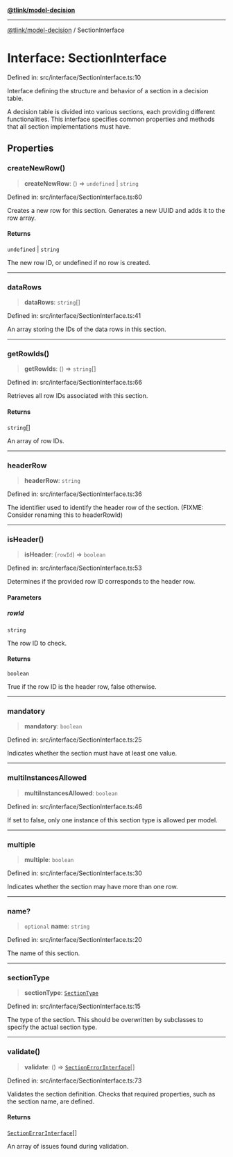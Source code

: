 [**@tlink/model-decision**](../README.md)

***

[@tlink/model-decision](../globals.md) / SectionInterface

# Interface: SectionInterface

Defined in: src/interface/SectionInterface.ts:10

Interface defining the structure and behavior of a section in a decision table.

A decision table is divided into various sections, each providing different functionalities.
This interface specifies common properties and methods that all section implementations must have.

## Properties

### createNewRow()

> **createNewRow**: () => `undefined` \| `string`

Defined in: src/interface/SectionInterface.ts:60

Creates a new row for this section.
Generates a new UUID and adds it to the row array.

#### Returns

`undefined` \| `string`

The new row ID, or undefined if no row is created.

***

### dataRows

> **dataRows**: `string`[]

Defined in: src/interface/SectionInterface.ts:41

An array storing the IDs of the data rows in this section.

***

### getRowIds()

> **getRowIds**: () => `string`[]

Defined in: src/interface/SectionInterface.ts:66

Retrieves all row IDs associated with this section.

#### Returns

`string`[]

An array of row IDs.

***

### headerRow

> **headerRow**: `string`

Defined in: src/interface/SectionInterface.ts:36

The identifier used to identify the header row of the section.
(FIXME: Consider renaming this to headerRowId)

***

### isHeader()

> **isHeader**: (`rowId`) => `boolean`

Defined in: src/interface/SectionInterface.ts:53

Determines if the provided row ID corresponds to the header row.

#### Parameters

##### rowId

`string`

The row ID to check.

#### Returns

`boolean`

True if the row ID is the header row, false otherwise.

***

### mandatory

> **mandatory**: `boolean`

Defined in: src/interface/SectionInterface.ts:25

Indicates whether the section must have at least one value.

***

### multiInstancesAllowed

> **multiInstancesAllowed**: `boolean`

Defined in: src/interface/SectionInterface.ts:46

If set to false, only one instance of this section type is allowed per model.

***

### multiple

> **multiple**: `boolean`

Defined in: src/interface/SectionInterface.ts:30

Indicates whether the section may have more than one row.

***

### name?

> `optional` **name**: `string`

Defined in: src/interface/SectionInterface.ts:20

The name of this section.

***

### sectionType

> **sectionType**: [`SectionType`](../enumerations/SectionType.md)

Defined in: src/interface/SectionInterface.ts:15

The type of the section.
This should be overwritten by subclasses to specify the actual section type.

***

### validate()

> **validate**: () => [`SectionErrorInterface`](SectionErrorInterface.md)[]

Defined in: src/interface/SectionInterface.ts:73

Validates the section definition.
Checks that required properties, such as the section name, are defined.

#### Returns

[`SectionErrorInterface`](SectionErrorInterface.md)[]

An array of issues found during validation.
